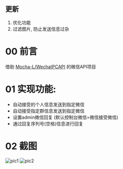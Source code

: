 更新
---
1. 优化功能
2. 过滤图片, 防止发送信息过杂





# 00 前言
借助 [Mocha-L/WechatPCAPI](https://github.com/Mocha-L/WechatPCAPI) 的微信API项目  

# 01 实现功能:  
- 自动接受的个人信息发送到指定微信  
- 自动接受指定群信息发送到指定微信
- 设置admin微信回复 (默认控制台微信=微信接受微信)
- 通过回复序列号(空格)信息进行回复

# 02 截图

![pic1](https://github.com/elliot-bia/msg_reply/blob/master/pic10.jpg)
![pic2](https://github.com/elliot-bia/msg_reply/blob/master/pic11.jpg)

